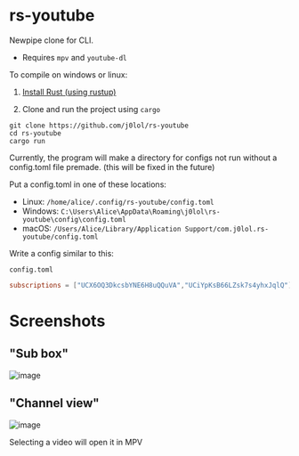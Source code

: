 # rs-youtube

Newpipe clone for CLI.

- Requires `mpv` and `youtube-dl`

To compile on windows or linux:

1. [Install Rust (using rustup)](https://www.rust-lang.org/tools/install)

2. Clone and run the project using `cargo`
```
git clone https://github.com/j0lol/rs-youtube
cd rs-youtube
cargo run
```

Currently, the program will make a directory for configs not run without a config.toml file premade. (this will be fixed in the future)

Put a config.toml in one of these locations:
- Linux:   `/home/alice/.config/rs-youtube/config.toml`
- Windows: `C:\Users\Alice\AppData\Roaming\j0lol\rs-youtube\config\config.toml`
- macOS:   `/Users/Alice/Library/Application Support/com.j0lol.rs-youtube/config.toml`

Write a config similar to this:

`config.toml`
```toml
subscriptions = ["UCX6OQ3DkcsbYNE6H8uQQuVA","UCiYpKsB66LZsk7s4yhxJqlQ"]
```

# Screenshots
## "Sub box"
![image](https://user-images.githubusercontent.com/24716467/115159857-2403e500-a08d-11eb-8393-97d16ff7c31f.png)

## "Channel view"
![image](https://user-images.githubusercontent.com/24716467/115159867-37af4b80-a08d-11eb-9c70-7fd22609a26b.png)

Selecting a video will open it in MPV
